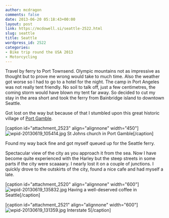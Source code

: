 ```yaml
---
author: mcdragon
comments: false
date: 2013-06-20 05:18:43+00:00
layout: post
link: https://mcdowell.si/seattle-2522.html
slug: seattle
title: Seattle
wordpress_id: 2522
categories:
- Bike trip round the USA 2013
- Motorcycling
---
```




Travel by ferry to Port Townsend. Olympic mountains not as impressive as thought but to prove me wrong would take to much time. Also the weather got worse so I had to go to a hotel for the night. The camp in Port Angeles was not really tent friendly. No soil to talk off, just a few centimetres, the coming storm would have blown my tent far away. So decided to cut my stay in the area short and took the ferry from Bainbridge island to downtown Seattle.

Got lost on the way but because of that I stumbled upon this great historic village of [Port Gamble](https://en.wikipedia.org/wiki/Port_Gamble%2C_Washington).

[caption id="attachment_2523" align="alignnone" width="450"]![wpid-20130619_105414.jpg](https://mcdowell.si/wp-content/uploads/2013/06/wpid-20130619_105414-1.jpg) St Johns church in Port Gamble[/caption]

Found my way back fine and got myself queued up for the Seattle ferry.

Spectacular view of the city as you approach it from the sea.
Now I have become quite experienced with the Harley but the steep streets in some parts if the city were scaaaary. I nearly lost it on a couple of junctions. I quickly drove to the outskirts of the city, found a nice cafe and had myself a late.

[caption id="attachment_2520" align="alignnone" width="600"]![wpid-20130619_135832.jpg](https://mcdowell.si/wp-content/uploads/2013/06/wpid-20130619_135832-1.jpg) Having a well-deserved coffee in Seattle[/caption]



[caption id="attachment_2521" align="alignnone" width="600"]![wpid-20130619_131359.jpg](https://mcdowell.si/wp-content/uploads/2013/06/wpid-20130619_131359-1.jpg) Interstate 5[/caption]
